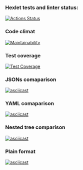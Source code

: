 ### Hexlet tests and linter status:
[![Actions Status](https://github.com/MaksymM92/frontend-project-lvl2/workflows/hexlet-check/badge.svg)](https://github.com/MaksymM92/frontend-project-lvl2/actions)

### Code climat
[![Maintainability](https://api.codeclimate.com/v1/badges/28a1b2e643f46f92c487/maintainability)](https://codeclimate.com/github/MaksymM92/frontend-project-lvl2/maintainability)

### Test coverage
[![Test Coverage](https://api.codeclimate.com/v1/badges/015d446eb41bf3bd3b49/test_coverage)](https://codeclimate.com/github/MaksymM92/frontend-project-lvl2/test_coverage)

### JSONs comaparison
[![asciicast](https://asciinema.org/a/wPaOwC4l1SvnnrgVUXm8awAgz.svg)](https://asciinema.org/a/wPaOwC4l1SvnnrgVUXm8awAgz)

### YAML comaparison
[![asciicast](https://asciinema.org/a/yxW3fvMxDkM49uDsaLfzRAw88.svg)](https://asciinema.org/a/yxW3fvMxDkM49uDsaLfzRAw88)

### Nested tree comparison
[![asciicast](https://asciinema.org/a/TvjlR0J4n6S9pnZigIXEOdgAx.svg)](https://asciinema.org/a/TvjlR0J4n6S9pnZigIXEOdgAx)

### Plain format
[![asciicast](https://asciinema.org/a/hXJejY4Vzd0XY9gRbqanVDwQS.svg)](https://asciinema.org/a/hXJejY4Vzd0XY9gRbqanVDwQS)
